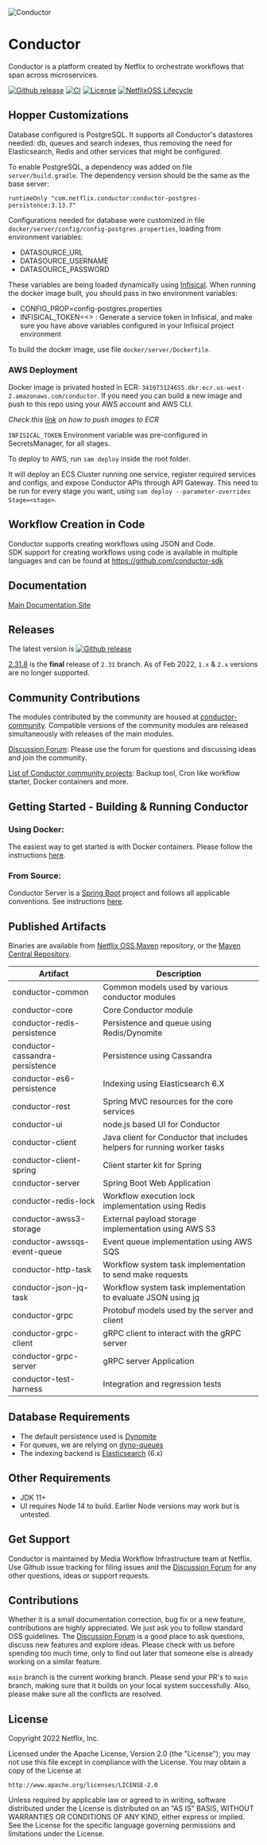 ![Conductor](docs/docs/img/logo.png)

# Conductor

Conductor is a platform created by Netflix to orchestrate workflows that span across microservices.

[![Github release](https://img.shields.io/github/v/release/Netflix/conductor.svg)](https://GitHub.com/Netflix/conductor/releases)
[![CI](https://github.com/Netflix/conductor/actions/workflows/ci.yml/badge.svg?branch=main)](https://github.com/Netflix/conductor/actions/workflows/ci.yml)
[![License](https://img.shields.io/github/license/Netflix/conductor.svg)](http://www.apache.org/licenses/LICENSE-2.0)
[![NetflixOSS Lifecycle](https://img.shields.io/osslifecycle/Netflix/conductor.svg)]()

## Hopper Customizations

Database configured is PostgreSQL. It supports all Conductor's datastores needed: db, queues and search indexes, thus removing the need for Elasticsearch, Redis and other services that might be configured.

To enable PostgreSQL, a dependency was added on file `server/build.gradle`. The dependency version should be the same as the base server:

```
runtimeOnly "com.netflix.conductor:conductor-postgres-persistence:3.13.7"
```

Configurations needed for database were customized in file `docker/server/config/config-postgres.properties`, loading from environment variables:

- DATASOURCE_URL
- DATASOURCE_USERNAME
- DATASOURCE_PASSWORD

These variables are being loaded dynamically using [Infisical](https://infisical.com). When running the docker image built, you should pass in two environment variables:

- CONFIG_PROP=config-postgres.properties
- INFISICAL_TOKEN=<> : Generate a service token in Infisical, and make sure you have above variables configured in your Infisical project environment

To build the docker image, use file `docker/server/Dockerfile`.

### AWS Deployment

Docker image is privated hosted in ECR: `341073124655.dkr.ecr.us-west-2.amazonaws.com/conductor`. If you need you can build a new image and push to this repo using your AWS account and AWS CLI.

_Check this [link](https://docs.aws.amazon.com/AmazonECR/latest/userguide/getting-started-cli.html) on how to push images to ECR_

`INFISICAL_TOKEN` Environment variable was pre-configured in SecretsManager, for all stages.

To deploy to AWS, run `sam deploy` inside the root folder.

It will deploy an ECS Cluster running one service, register required services and configs, and expose Conductor APIs through API Gateway. This need to be run for every stage you want, using `sam deploy --parameter-overrides Stage=<stage>`.

## Workflow Creation in Code

Conductor supports creating workflows using JSON and Code.  
SDK support for creating workflows using code is available in multiple languages and can be found at https://github.com/conductor-sdk

## Documentation

[Main Documentation Site](https://conductor.netflix.com/)

## Releases

The latest version is [![Github release](https://img.shields.io/github/v/release/Netflix/conductor.svg)](https://GitHub.com/Netflix/conductor/releases)

[2.31.8](https://github.com/Netflix/conductor/releases/tag/v2.31.8) is the **final** release of `2.31` branch. As of Feb 2022, `1.x` & `2.x` versions are no longer supported.

## Community Contributions

The modules contributed by the community are housed at [conductor-community](https://github.com/Netflix/conductor-community). Compatible versions of the community modules are released simultaneously with releases of the main modules.

[Discussion Forum](https://github.com/Netflix/conductor/discussions): Please use the forum for questions and discussing ideas and join the community.

[List of Conductor community projects](/docs/docs/resources/related.md): Backup tool, Cron like workflow starter, Docker containers and more.

## Getting Started - Building & Running Conductor

### Using Docker:

The easiest way to get started is with Docker containers. Please follow the instructions [here](https://conductor.netflix.com/gettingstarted/docker.html).

### From Source:

Conductor Server is a [Spring Boot](https://spring.io/projects/spring-boot) project and follows all applicable conventions. See instructions [here](http://conductor.netflix.com/gettingstarted/source.html).

## Published Artifacts

Binaries are available from [Netflix OSS Maven](https://artifacts.netflix.net/netflixoss/com/netflix/conductor/) repository, or the [Maven Central Repository](https://search.maven.org/search?q=g:com.netflix.conductor).

| Artifact                        | Description                                                                                     |
| ------------------------------- | ----------------------------------------------------------------------------------------------- |
| conductor-common                | Common models used by various conductor modules                                                 |
| conductor-core                  | Core Conductor module                                                                           |
| conductor-redis-persistence     | Persistence and queue using Redis/Dynomite                                                      |
| conductor-cassandra-persistence | Persistence using Cassandra                                                                     |
| conductor-es6-persistence       | Indexing using Elasticsearch 6.X                                                                |
| conductor-rest                  | Spring MVC resources for the core services                                                      |
| conductor-ui                    | node.js based UI for Conductor                                                                  |
| conductor-client                | Java client for Conductor that includes helpers for running worker tasks                        |
| conductor-client-spring         | Client starter kit for Spring                                                                   |
| conductor-server                | Spring Boot Web Application                                                                     |
| conductor-redis-lock            | Workflow execution lock implementation using Redis                                              |
| conductor-awss3-storage         | External payload storage implementation using AWS S3                                            |
| conductor-awssqs-event-queue    | Event queue implementation using AWS SQS                                                        |
| conductor-http-task             | Workflow system task implementation to send make requests                                       |
| conductor-json-jq-task          | Workflow system task implementation to evaluate JSON using [jq](https://stedolan.github.io/jq/) |
| conductor-grpc                  | Protobuf models used by the server and client                                                   |
| conductor-grpc-client           | gRPC client to interact with the gRPC server                                                    |
| conductor-grpc-server           | gRPC server Application                                                                         |
| conductor-test-harness          | Integration and regression tests                                                                |

## Database Requirements

- The default persistence used is [Dynomite](https://github.com/Netflix/dynomite)
- For queues, we are relying on [dyno-queues](https://github.com/Netflix/dyno-queues)
- The indexing backend is [Elasticsearch](https://www.elastic.co/) (6.x)

## Other Requirements

- JDK 11+
- UI requires Node 14 to build. Earlier Node versions may work but is untested.

## Get Support

Conductor is maintained by Media Workflow Infrastructure team at Netflix. Use Github issue tracking for filing issues and the [Discussion Forum](https://github.com/Netflix/conductor/discussions) for any other questions, ideas or support requests.

## Contributions

Whether it is a small documentation correction, bug fix or a new feature, contributions are highly appreciated. We just ask you to follow standard OSS guidelines. The [Discussion Forum](https://github.com/Netflix/conductor/discussions) is a good place to ask questions, discuss new features and explore ideas. Please check with us before spending too much time, only to find out later that someone else is already working on a similar feature.

`main` branch is the current working branch. Please send your PR's to `main` branch, making sure that it builds on your local system successfully. Also, please make sure all the conflicts are resolved.

## License

Copyright 2022 Netflix, Inc.

Licensed under the Apache License, Version 2.0 (the "License");
you may not use this file except in compliance with the License.
You may obtain a copy of the License at

    http://www.apache.org/licenses/LICENSE-2.0

Unless required by applicable law or agreed to in writing, software
distributed under the License is distributed on an "AS IS" BASIS,
WITHOUT WARRANTIES OR CONDITIONS OF ANY KIND, either express or implied.
See the License for the specific language governing permissions and
limitations under the License.
